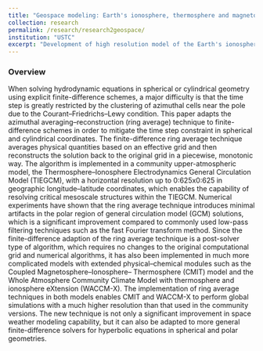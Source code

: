 ```yaml
---
title: "Geospace modeling: Earth's ionosphere, thermosphere and magnetosphere"
collection: research
permalink: /research/research2geospace/ 
institution: "USTC"
excerpt: "Development of high resolution model of the Earth's ionosphere and thermosphere"
---
```


### Overview
When solving hydrodynamic equations in spherical or cylindrical geometry using explicit finite-difference schemes, a major difficulty is that the time step is greatly restricted by the clustering of azimuthal cells near the pole due to the Courant–Friedrichs–Lewy condition. This paper adapts the azimuthal averaging–reconstruction (ring average) technique to finite-difference schemes in order to mitigate the time step constraint in spherical and cylindrical coordinates. The finite-difference ring average technique averages physical quantities based on an effective grid and then reconstructs the solution back to the original grid in a piecewise, monotonic way. The algorithm is implemented in a community upper-atmospheric model, the Thermosphere–Ionosphere Electrodynamics General Circulation Model (TIEGCM), with a horizontal resolution up to 0:625x0:625 in geographic longitude–latitude coordinates, which enables the capability of resolving critical mesoscale structures within the TIEGCM. Numerical experiments have shown that the ring average technique introduces minimal artifacts in the polar region of general circulation model (GCM) solutions, which is a significant improvement compared to commonly used low-pass filtering techniques such as the fast Fourier transform method. Since the finite-difference adaption of the ring average technique is a post-solver type of algorithm, which requires no changes to the original computational grid and numerical algorithms, it has also been implemented in much more complicated models with extended physical–chemical modules such as the Coupled Magnetosphere–Ionosphere– Thermosphere (CMIT) model and the Whole Atmosphere Community Climate Model with thermosphere and ionosphere eXtension (WACCM-X). The implementation of ring average techniques in both models enables CMIT and WACCM-X to perform global simulations with a much higher resolution than that used in the community versions. The new technique is not only a significant improvement in space weather modeling capability, but it can also be adapted to more general finite-difference solvers for hyperbolic equations in spherical and polar geometries.
